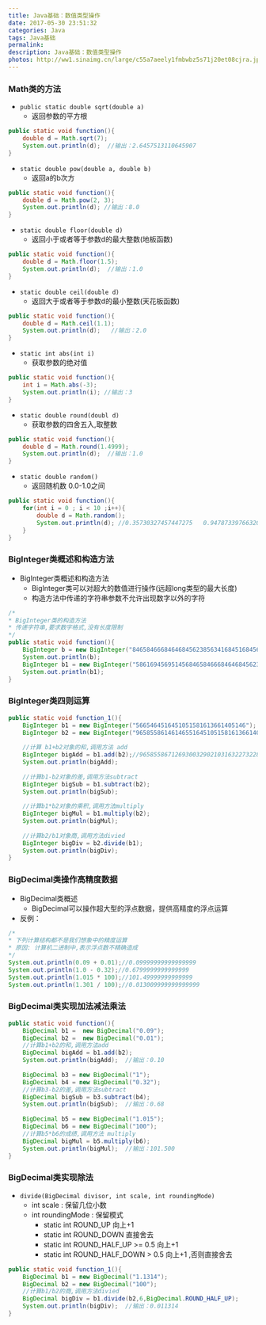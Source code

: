```yaml
---
title: Java基础：数值类型操作
date: 2017-05-30 23:51:32
categories: Java
tags: Java基础
permalink:
description: Java基础：数值类型操作
photos: http://ww1.sinaimg.cn/large/c55a7aeely1fmbwbz5s71j20et08cjra.jpg
---
```

### Math类的方法
- `public static double sqrt(double a)`
	- 返回参数的平方根
```Java
public static void function(){
   	double d = Math.sqrt(7);
   	System.out.println(d);  //输出：2.6457513110645907
}
``` 
- `static double pow(double a, double b)` 
	- 返回a的b次方  	
```Java
public static void function(){
   	double d = Math.pow(2, 3);
   	System.out.println(d); //输出：8.0
}
``` 
<!--more-->
- `static double floor(double d)`
	- 返回小于或者等于参数d的最大整数(地板函数)
```Java
public static void function(){
   	double d = Math.floor(1.5);
   	System.out.println(d);  //输出：1.0
}
```  
- `static double ceil(double d)`
	- 返回大于或者等于参数d的最小整数(天花板函数)
```Java
public static void function(){
   	double d = Math.ceil(1.1);
   	System.out.println(d);   //输出：2.0
}
```   
- `static int abs(int i)`
	- 获取参数的绝对值
```Java
public static void function(){
   	int i = Math.abs(-3);
   	System.out.println(i); //输出：3
}
```
- `static double round(doubl d)`
	- 获取参数的四舍五入,取整数
```Java
public static void function(){
  	double d = Math.round(1.4999); 
  	System.out.println(d);  //输出：1.0
}
```
- `static double random()`
	- 返回随机数 0.0-1.0之间
```Java
public static void function(){
  	for(int i = 0 ; i < 10 ;i++){
  		double d = Math.random();
  		System.out.println(d); //0.35730327457447275   0.9478733976632037
  	}
}
```
### BigInteger类概述和构造方法   
- BigInteger类概述和构造方法
	- BigInteger类可以对超大的数值进行操作(远超long类型的最大长度)
	- 构造方法中传递的字符串参数不允许出现数字以外的字符
```Java
/*
* BigInteger类的构造方法
* 传递字符串,要求数字格式,没有长度限制
*/
public static void function(){
   	BigInteger b = new BigInteger("8465846668464684562385634168451684568645684564564");
   	System.out.println(b);
   	BigInteger b1 = new BigInteger("5861694569514568465846668464684562385634168451684568645684564564");
   	System.out.println(b1);
}
```
### BigInteger类四则运算 
```Java
public static void function_1(){
	BigInteger b1 = new BigInteger("5665464516451051581613661405146");
	BigInteger b2 = new BigInteger("965855861461465516451051581613661405146");
		 
	//计算 b1+b2对象的和,调用方法 add
	BigInteger bigAdd = b1.add(b2);//965855867126930032902103163227322810292
	System.out.println(bigAdd);
		 
	//计算b1-b2对象的差,调用方法subtract
	BigInteger bigSub = b1.subtract(b2);
	System.out.println(bigSub);
		 
	//计算b1*b2对象的乘积,调用方法multiply
	BigInteger bigMul = b1.multiply(b2);
	System.out.println(bigMul);
		 
	//计算b2/b1对象商,调用方法divied
	BigInteger bigDiv = b2.divide(b1);
	System.out.println(bigDiv);
}
```
### BigDecimal类操作高精度数据
- BigDecimal类概述 
	- BigDecimal可以操作超大型的浮点数据，提供高精度的浮点运算
- 反例：
```Java    
/*
* 下列计算结构都不是我们想象中的精度运算
* 原因: 计算机二进制中,表示浮点数不精确造成
*/
System.out.println(0.09 + 0.01);//0.09999999999999999
System.out.println(1.0 - 0.32);//0.6799999999999999
System.out.println(1.015 * 100);//101.49999999999999
System.out.println(1.301 / 100);//0.013009999999999999 
```
### BigDecimal类实现加法减法乘法  
```Java
public static void function(){
  	BigDecimal b1 =  new BigDecimal("0.09");
  	BigDecimal b2 =  new BigDecimal("0.01");
  	//计算b1+b2的和,调用方法add
  	BigDecimal bigAdd = b1.add(b2);
  	System.out.println(bigAdd);  //输出：0.10
  		
  	BigDecimal b3 = new BigDecimal("1");
  	BigDecimal b4 = new BigDecimal("0.32");
  	//计算b3-b2的差,调用方法subtract
  	BigDecimal bigSub = b3.subtract(b4);
  	System.out.println(bigSub);  //输出：0.68
  		
  	BigDecimal b5 = new BigDecimal("1.015");
  	BigDecimal b6 = new BigDecimal("100");
  	//计算b5*b6的成绩,调用方法 multiply
  	BigDecimal bigMul = b5.multiply(b6);
  	System.out.println(bigMul);  //输出：101.500
}
```
### BigDecimal类实现除法
- `divide(BigDecimal divisor, int scale, int roundingMode)`
	- int scale : 保留几位小数
	- int roundingMode : 保留模式
		- static int ROUND_UP  向上+1
		- static int ROUND_DOWN 直接舍去
		- static int ROUND_HALF_UP  >= 0.5 向上+1
		- static int ROUND_HALF_DOWN   > 0.5 向上+1 ,否则直接舍去
```Java
public static void function_1(){
	BigDecimal b1 = new BigDecimal("1.1314");
	BigDecimal b2 = new BigDecimal("100");
	//计算b1/b2的商,调用方法divied
	BigDecimal bigDiv = b1.divide(b2,6,BigDecimal.ROUND_HALF_UP); 
	System.out.println(bigDiv);  //输出：0.011314
}
```